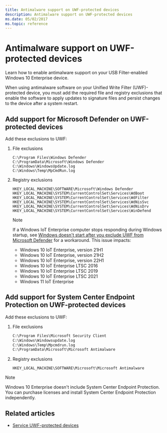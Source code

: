 ```yaml
---
title: Antimalware support on UWF-protected devices
description: Antimalware support on UWF-protected devices
ms.date: 05/02/2017
ms.topic: reference
---
```


# Antimalware support on UWF-protected devices

Learn how to enable antimalware support on your USB Filter-enabled Windows 10 Enterprise device.

When using antimalware software on your Unified Write Filter (UWF)-protected device, you must add the required file and registry exclusions that enable the software to apply updates to signature files and persist changes to the device after a system restart.

## Add support for Microsoft Defender on UWF-protected devices

Add these exclusions to UWF:

1. File exclusions

   ```text
   C:\Program Files\Windows Defender
   C:\ProgramData\Microsoft\Windows Defender
   C:\Windows\WindowsUpdate.log
   C:\Windows\Temp\MpCmdRun.log
   ```

1. Registry exclusions

   ```reg
   HKEY_LOCAL_MACHINE\SOFTWARE\Microsoft\Windows Defender
   HKEY_LOCAL_MACHINE\SYSTEM\CurrentControlSet\Services\WdBoot
   HKEY_LOCAL_MACHINE\SYSTEM\CurrentControlSet\Services\WdFilter
   HKEY_LOCAL_MACHINE\SYSTEM\CurrentControlSet\Services\WdNisSvc
   HKEY_LOCAL_MACHINE\SYSTEM\CurrentControlSet\Services\WdNisDrv
   HKEY_LOCAL_MACHINE\SYSTEM\CurrentControlSet\Services\WinDefend
   ```

   > [!NOTE]
   > If a Windows IoT Enterprise computer stops responding during Windows startup, see [Windows doesn't start after you exclude UWF from Microsoft Defender](/troubleshoot/windows-client/performance/windows-hangs-on-startup-after-excluding-uwf-from-microsoft-defender) for a workaround. This issue impacts:
   >
   > - Windows 10 IoT Enterprise, version 21H1
   > - Windows 10 IoT Enterprise, version 21H2
   > - Windows 10 IoT Enterprise, version 22H1
   > - Windows 10 IoT Enterprise LTSC 2016
   > - Windows 10 IoT Enterprise LTSC 2019
   > - Windows 10 IoT Enterprise LTSC 2021
   > - Windows 11 IoT Enterprise

## Add support for System Center Endpoint Protection on UWF-protected devices

Add these exclusions to UWF:

1. File exclusions

   ```txt
   C:\Program Files\Microsoft Security Client
   C:\Windows\Windowsupdate.log
   C:\Windows\Temp\Mpcmdrun.log
   C:\ProgramData\Microsoft\Microsoft Antimalware
   ```

1. Registry exclusions

   ```reg
   HKEY_LOCAL_MACHINE\SOFTWARE\Microsoft\Microsoft Antimalware
   ```

> [!NOTE]
> Windows 10 Enterprise doesn't include System Center Endpoint Protection. You can purchase licenses and install System Center Endpoint Protection independently.

## Related articles

- [Service UWF-protected devices](service-uwf-protected-devices.md)
